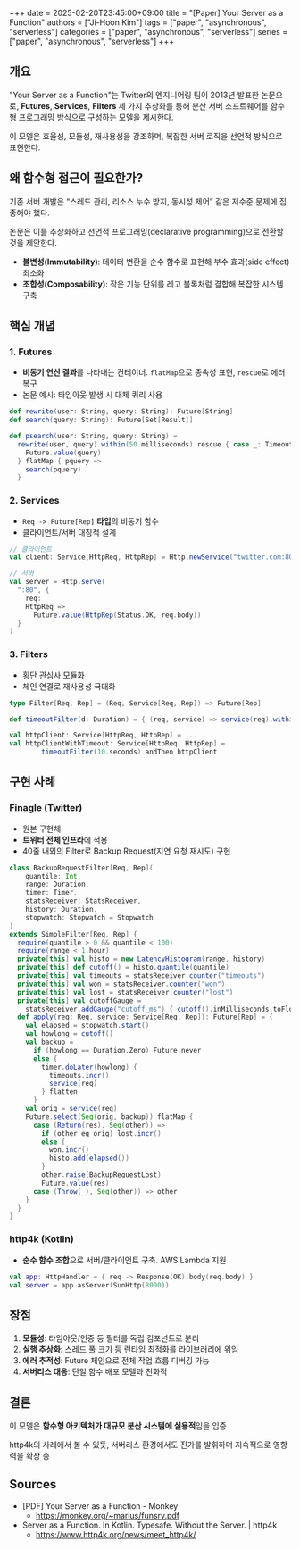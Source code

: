 +++
date = 2025-02-20T23:45:00+09:00
title = "[Paper] Your Server as a Function"
authors = ["Ji-Hoon Kim"]
tags = ["paper", "asynchronous", "serverless"]
categories = ["paper", "asynchronous", "serverless"]
series = ["paper", "asynchronous", "serverless"]
+++

## 개요

"Your Server as a Function"는 Twitter의 엔지니어링 팀이 2013년 발표한 논문으로, **Futures**, **Services**, **Filters** 세 가지 추상화를 통해 분산 서버 소프트웨어를 함수형 프로그래밍 방식으로 구성하는 모델을 제시한다.

이 모델은 효율성, 모듈성, 재사용성을 강조하며, 복잡한 서버 로직을 선언적 방식으로 표현한다.

## 왜 함수형 접근이 필요한가?

기존 서버 개발은 “스레드 관리, 리소스 누수 방지, 동시성 제어” 같은 저수준 문제에 집중해야 했다.

논문은 이를 추상화하고 선언적 프로그래밍(declarative programming)으로 전환할 것을 제안한다.

- **불변성(Immutability)**: 데이터 변환을 순수 함수로 표현해 부수 효과(side effect) 최소화
- **조합성(Composability)**: 작은 기능 단위를 레고 블록처럼 결합해 복잡한 시스템 구축

## 핵심 개념

### 1. Futures

- **비동기 연산 결과**를 나타내는 컨테이너. `flatMap`으로 종속성 표현, `rescue`로 에러 복구
- 논문 예시: 타임아웃 발생 시 대체 쿼리 사용

```scala
def rewrite(user: String, query: String): Future[String]
def search(query: String): Future[Set[Result]]

def psearch(user: String, query: String) =
  rewrite(user, query).within(50.milliseconds) rescue { case _: TimeoutError =>
    Future.value(query)
  } flatMap { pquery =>
    search(pquery)
  }
```

### 2. Services

- `Req -> Future[Rep]` **타입**의 비동기 함수
- 클라이언트/서버 대칭적 설계

```scala
// 클라이언트
val client: Service[HttpReq, HttpRep] = Http.newService("twitter.com:80")

// 서버
val server = Http.serve(
  ":80", {
    req:
    HttpReq =>
      Future.value(HttpRep(Status.OK, req.body))
  }
)
```

### 3. Filters

- 횡단 관심사 모듈화
- 체인 연결로 재사용성 극대화

```scala
type Filter[Req, Rep] = (Req, Service[Req, Rep]) => Future[Rep]
```

```scala
def timeoutFilter(d: Duration) = { (req, service) => service(req).within(d) }

val httpClient: Service[HttpReq, HttpRep] = ...
val httpClientWithTimeout: Service[HttpReq, HttpRep] =
		timeoutFilter(10.seconds) andThen httpClient
```

## 구현 사례

### Finagle (Twitter)

- 원본 구현체
- **트위터 전체 인프라**에 적용
- 40줄 내외의 Filter로 Backup Request(지연 요청 재시도) 구현

```scala
class BackupRequestFilter[Req, Rep](
    quantile: Int,
    range: Duration,
    timer: Timer,
    statsReceiver: StatsReceiver,
    history: Duration,
    stopwatch: Stopwatch = Stopwatch
)
extends SimpleFilter[Req, Rep] {
  require(quantile > 0 && quantile < 100)
  require(range < 1.hour)
  private[this] val histo = new LatencyHistogram(range, history)
  private[this] def cutoff() = histo.quantile(quantile)
  private[this] val timeouts = statsReceiver.counter("timeouts")
  private[this] val won = statsReceiver.counter("won")
  private[this] val lost = statsReceiver.counter("lost")
  private[this] val cutoffGauge =
    statsReceiver.addGauge("cutoff_ms") { cutoff().inMilliseconds.toFloat }
  def apply(req: Req, service: Service[Req, Rep]): Future[Rep] = {
    val elapsed = stopwatch.start()
    val howlong = cutoff()
    val backup =
      if (howlong == Duration.Zero) Future.never
      else {
        timer.doLater(howlong) {
          timeouts.incr()
          service(req)
        } flatten
      }
    val orig = service(req)
    Future.select(Seq(orig, backup)) flatMap {
      case (Return(res), Seq(other)) =>
        if (other eq orig) lost.incr()
        else {
          won.incr()
          histo.add(elapsed())
        }
        other.raise(BackupRequestLost)
        Future.value(res)
      case (Throw(_), Seq(other)) => other
    }
  }
}
```

### http4k (Kotlin)

- **순수 함수 조합**으로 서버/클라이언트 구축. AWS Lambda 지원

```kotlin
val app: HttpHandler = { req -> Response(OK).body(req.body) }
val server = app.asServer(SunHttp(8000))
```

## 장점

1. **모듈성**: 타임아웃/인증 등 필터를 독립 컴포넌트로 분리
2. **실행 추상화**: 스레드 풀 크기 등 런타임 최적화를 라이브러리에 위임
3. **에러 추적성**: Future 체인으로 전체 작업 흐름 디버깅 가능
4. **서버리스 대응**: 단일 함수 배포 모델과 친화적

## 결론

이 모델은 **함수형 아키텍처가 대규모 분산 시스템에 실용적**임을 입증

http4k의 사례에서 볼 수 있듯, 서버리스 환경에서도 진가를 발휘하며 지속적으로 영향력을 확장 중

## Sources

- [PDF] Your Server as a Function - Monkey
  - https://monkey.org/~marius/funsrv.pdf
- Server as a Function. In Kotlin. Typesafe. Without the Server. | http4k
  - https://www.http4k.org/news/meet_http4k/
